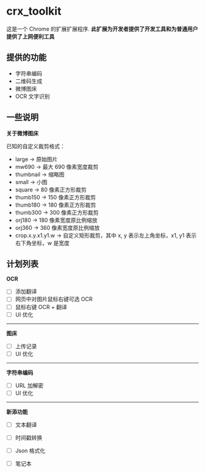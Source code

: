 # crx_toolkit
这是一个 Chrome 的扩展扩展程序. 
**此扩展为开发者提供了开发工具和为普通用户提供了上网便利工具**



## 提供的功能

* 字符串编码
* 二维码生成
* 微博图床
* OCR 文字识别



## 一些说明

**关于微博图床**

已知的自定义裁剪格式：

* large -> 原始图片
* mw690 -> 最大 690 像素宽度裁剪
* thumbnail -> 缩略图
* small -> 小图
* square -> 80 像素正方形裁剪
* thumb150 -> 150 像素正方形裁剪
* thumb180 -> 180 像素正方形裁剪
* thumb300 -> 300 像素正方形裁剪
* orj180 -> 180 像素宽度原比例缩放
* orj360 -> 360 像素宽度原比例缩放
* crop.x.y.x1.y1.w -> 自定义矩形裁剪，其中 x, y 表示左上角坐标，x1, y1 表示右下角坐标，w 是宽度



## 计划列表

**OCR**

- [ ] 添加翻译
- [ ] 网页中对图片鼠标右键可选 OCR
- [ ] 鼠标右键 OCR + 翻译
- [ ] UI 优化

---

**图床**

- [ ] 上传记录
- [ ] UI 优化

---

**字符串编码**

- [ ] URL 加解密
- [ ] UI 优化

---

**新添功能**

- [ ] 文本翻译
- [ ] 时间戳转换
- [ ] Json 格式化
- [ ] 笔记本



